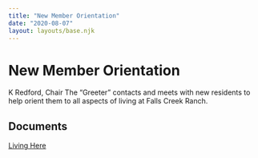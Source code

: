 ```yaml
---
title: "New Member Orientation"
date: "2020-08-07"
layout: layouts/base.njk
---
```


# New Member Orientation

K Redford, Chair The “Greeter” contacts and meets with new residents to help orient them to all aspects of living at Falls Creek Ranch.

## Documents

[Living Here](http://fallscreekranch.org/wp-admin/post.php?post=1509&action=edit)
